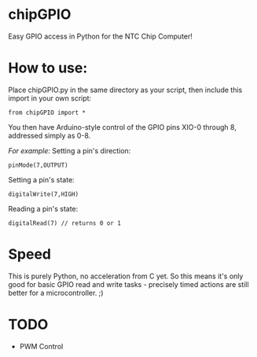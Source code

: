 # chipGPIO
Easy GPIO access in Python for the NTC Chip Computer!

# How to use:
Place chipGPIO.py in the same directory as your script, then include this import in your own script:

    from chipGPIO import *

You then have Arduino-style control of the GPIO pins XIO-0 through 8, addressed simply as 0-8.

*For example:*
Setting a pin's direction:

    pinMode(7,OUTPUT)

Setting a pin's state:

    digitalWrite(7,HIGH)

Reading a pin's state:

    digitalRead(7) // returns 0 or 1

# Speed
This is purely Python, no acceleration from C yet. So this means it's only good for basic GPIO read and write tasks - precisely timed actions are still better for a microcontroller. ;)

# TODO
- PWM Control
